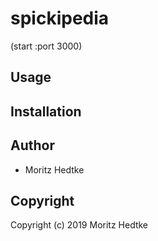 # spickipedia

(start :port 3000)

## Usage

## Installation

## Author

* Moritz Hedtke

## Copyright

Copyright (c) 2019 Moritz Hedtke


